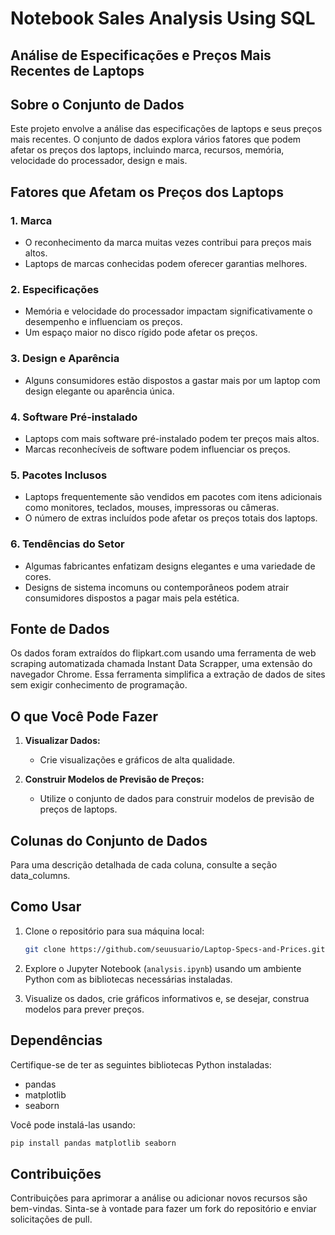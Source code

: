 # Notebook Sales Analysis Using SQL

## Análise de Especificações e Preços Mais Recentes de Laptops

## Sobre o Conjunto de Dados

Este projeto envolve a análise das especificações de laptops e seus preços mais recentes. O conjunto de dados explora vários fatores que podem afetar os preços dos laptops, incluindo marca, recursos, memória, velocidade do processador, design e mais.

## Fatores que Afetam os Preços dos Laptops

### 1. Marca
   - O reconhecimento da marca muitas vezes contribui para preços mais altos.
   - Laptops de marcas conhecidas podem oferecer garantias melhores.

### 2. Especificações
   - Memória e velocidade do processador impactam significativamente o desempenho e influenciam os preços.
   - Um espaço maior no disco rígido pode afetar os preços.

### 3. Design e Aparência
   - Alguns consumidores estão dispostos a gastar mais por um laptop com design elegante ou aparência única.

### 4. Software Pré-instalado
   - Laptops com mais software pré-instalado podem ter preços mais altos.
   - Marcas reconhecíveis de software podem influenciar os preços.

### 5. Pacotes Inclusos
   - Laptops frequentemente são vendidos em pacotes com itens adicionais como monitores, teclados, mouses, impressoras ou câmeras.
   - O número de extras incluídos pode afetar os preços totais dos laptops.

### 6. Tendências do Setor
   - Algumas fabricantes enfatizam designs elegantes e uma variedade de cores.
   - Designs de sistema incomuns ou contemporâneos podem atrair consumidores dispostos a pagar mais pela estética.

## Fonte de Dados

Os dados foram extraídos do flipkart.com usando uma ferramenta de web scraping automatizada chamada Instant Data Scrapper, uma extensão do navegador Chrome. Essa ferramenta simplifica a extração de dados de sites sem exigir conhecimento de programação.

## O que Você Pode Fazer

1. **Visualizar Dados:**
   - Crie visualizações e gráficos de alta qualidade.

2. **Construir Modelos de Previsão de Preços:**
   - Utilize o conjunto de dados para construir modelos de previsão de preços de laptops.

## Colunas do Conjunto de Dados

Para uma descrição detalhada de cada coluna, consulte a seção data_columns.

## Como Usar

1. Clone o repositório para sua máquina local:

   ```bash
   git clone https://github.com/seuusuario/Laptop-Specs-and-Prices.git
   ```

2. Explore o Jupyter Notebook (`analysis.ipynb`) usando um ambiente Python com as bibliotecas necessárias instaladas.

3. Visualize os dados, crie gráficos informativos e, se desejar, construa modelos para prever preços.

## Dependências

Certifique-se de ter as seguintes bibliotecas Python instaladas:

- pandas
- matplotlib
- seaborn

Você pode instalá-las usando:

```bash
pip install pandas matplotlib seaborn
```

## Contribuições

Contribuições para aprimorar a análise ou adicionar novos recursos são bem-vindas. Sinta-se à vontade para fazer um fork do repositório e enviar solicitações de pull.
